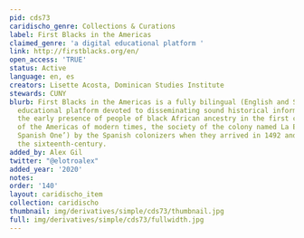 ```yaml
---
pid: cds73
caridischo_genre: Collections & Curations
label: First Blacks in the Americas
claimed_genre: 'a digital educational platform '
link: http://firstblacks.org/en/
open_access: 'TRUE'
status: Active
language: en, es
creators: Lisette Acosta, Dominican Studies Institute
stewards: CUNY
blurb: First Blacks in the Americas is a fully bilingual (English and Spanish) digital
  educational platform devoted to disseminating sound historical information about
  the early presence of people of black African ancestry in the first colonial society
  of the Americas of modern times, the society of the colony named La Española (‘The
  Spanish One’) by the Spanish colonizers when they arrived in 1492 and throughout
  the sixteenth-century.
added_by: Alex Gil
twitter: "@elotroalex"
added_year: '2020'
notes: 
order: '140'
layout: caridischo_item
collection: caridischo
thumbnail: img/derivatives/simple/cds73/thumbnail.jpg
full: img/derivatives/simple/cds73/fullwidth.jpg
---
```

